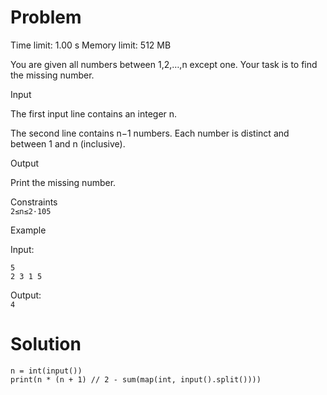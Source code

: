 # Problem
Time limit: 1.00 s Memory limit: 512 MB

You are given all numbers between 1,2,…,n except one. Your task is to find the missing number.

Input

The first input line contains an integer n.

The second line contains n−1 numbers. Each number is distinct and between 1 and n (inclusive).

Output

Print the missing number.

Constraints<br>
`2≤n≤2⋅105`

Example

Input:
```
5
2 3 1 5
```

Output:<br>
`4`

# Solution
```
n = int(input())
print(n * (n + 1) // 2 - sum(map(int, input().split())))
```
